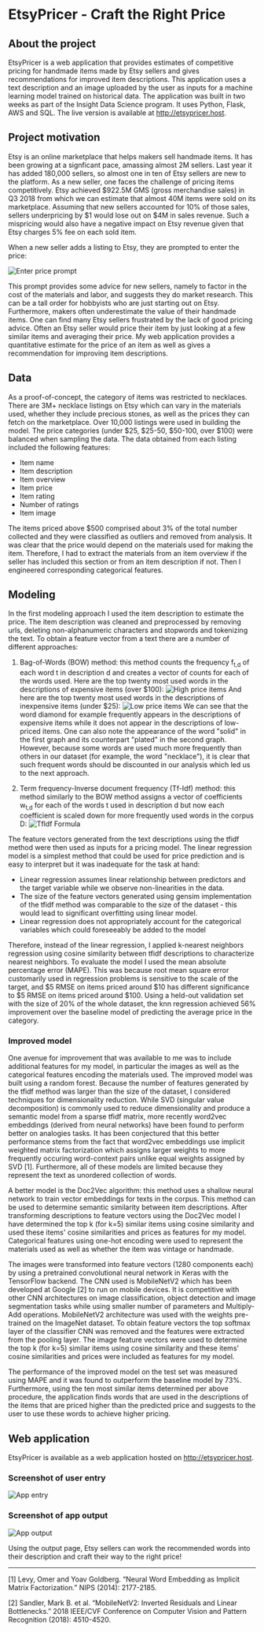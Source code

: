 # EtsyPricer - Craft the Right Price

## About the project

EtsyPricer is a web application that provides estimates of competitive pricing for handmade items made by Etsy sellers and gives recommendations for improved item descriptions. This application uses a text description and an image uploaded by the user as inputs for a machine learning model trained on historical data. The application was built in two weeks as part of the Insight Data Science program. It uses Python, Flask, AWS and SQL. The live version is available at http://etsypricer.host.

## Project motivation
Etsy is an online marketplace that helps makers sell handmade items. It has been growing at a signficant pace, amassing almost 2M sellers. Last year it has added 180,000 sellers, so almost one in ten of Etsy sellers are new to the platform. As a new seller, one faces the challenge of pricing items competitively. Etsy achieved $922.5M GMS (gross merchandise sales) in Q3 2018 from which we can estimate that almost 40M items were sold on its marketplace. Assuming that new sellers accounted for 10% of those sales, sellers underpricing by $1 would lose out on $4M in sales revenue. Such a mispricing would also have a negative impact on Etsy revenue given that Etsy charges 5% fee on each sold item.

When a new seller adds a listing to Etsy, they are prompted to enter the price:

![Enter price prompt](imgs/enterprice.png)

This prompt provides some advice for new sellers, namely to factor in the cost of the materials and labor, and suggests they do market research. This can be a tall order for hobbyists who are just starting out on Etsy. Furthermore, makers often underestimate the value of their handmade items. One can find many Etsy sellers frustrated by the lack of good pricing advice. Often an Etsy seller would price their item by just looking at a few similar items and averaging their price. My web application provides a quantitative estimate for the price of an item as well as gives a recommendation for improving item descriptions.

## Data
As a proof-of-concept, the category of items was restricted to necklaces. There are 3M+ necklace listings on Etsy which can vary in the materials used, whether they include precious stones, as well as the prices they can fetch on the marketplace. Over 10,000 listings were used in building the model. The price categories (under $25, $25-50, $50-100, over $100) were balanced when sampling the data. The data obtained from each listing included the following features:

* Item name
* Item description
* Item overview
* Item price
* Item rating
* Number of ratings
* Item image

The items priced above $500 comprised about 3% of the total number collected and they were classified as outliers and removed from analysis. It was clear that the price would depend on the materials used for making the item. Therefore, I had to extract the materials from an item overview if the seller has included this section or from an item description if not. Then I engineered corresponding categorical features. 

## Modeling
In the first modeling approach I used the item description to estimate the price. The item description was cleaned and preprocessed by removing urls, deleting non-alphanumeric characters and stopwords and tokenizing the text. To obtain a feature vector from a text there are a number of different approaches:

1. Bag-of-Words (BOW) method: this method counts the frequency f<sub>t,d</sub> of each word t in description d and creates a vector of counts for each of the words used. Here are the top twenty most used words in the descriptions of expensive items (over $100):
![High price items](imgs/disthiprice.png)
And here are the top twenty most used words in the descriptions of inexpensive items (under $25):
![Low price items](imgs/distloprice.png)
We can see that the word diamond for example frequently appears in the descriptions of expensive items while it does not appear in the descriptions of low-priced items. One can also note the appearance of the word "solid" in the first graph and its counterpart "plated" in the second graph. However, because some words are used much more frequently than others in our dataset (for example, the word "necklace"), it is clear that such frequent words should be discounted in our analysis which led us to the next approach.

2. Term frequency-Inverse document frequency (Tf-Idf) method: this method similarly to the BOW method assigns a vector of coefficients w<sub>t,d</sub> for each of the words t used in description d but now each coefficient is scaled down for more frequently used words in the corpus D:
![TfIdf Formula](imgs/tfidf.gif)

The feature vectors generated from the text descriptions using the tfidf method were then used as inputs for a pricing model. The linear regression model is a simplest method that could be used for price prediction and is easy to interpret but it was inadequate for the task at hand:
* Linear regression assumes linear relationship between predictors and the target variable while we observe non-linearities in the data.
* The size of the feature vectors generated using gensim implementation of the tfidf method was comparable to the size of the dataset - this would lead to significant overfitting using linear model.
* Linear regression does not appropriately account for the categorical variables which could foreseeably be added to the model

Therefore, instead of the linear regression, I applied k-nearest neighbors regression using cosine similarity between tfidf descriptions to characterize nearest neighbors. To evaluate the model I used the mean absolute percentage error (MAPE). This was because root mean square error customarily used in regression problems is sensitive to the scale of the target, and $5 RMSE on items priced around $10 has different significance to $5 RMSE on items priced around $100. Using a held-out validation set with the size of 20% of the whole dataset, the knn regression achieved 56% improvement over the baseline model of predicting the average price in the category.

### Improved model 
One avenue for improvement that was available to me was to include additional features for my model, in particular the images as well as the categorical features encoding the materials used. The improved model was built using a random forest. Because the number of features generated by the tfidf method was larger than the size of the dataset, I considered techniques for dimensionality reduction. While SVD (singular value decomposition) is commonly used to reduce dimensionality and produce a semantic model from a sparse tfidf matrix, more recently word2vec embeddings (derived from neural networks) have been found to perform better on analogies tasks. It has been conjectured that this better performance stems from the fact that word2vec embeddings use implicit weighted matrix factorization which assigns larger weights to more frequently occuring word-context pairs unlike equal weights assigned by SVD [1]. Furthermore, all of these models are limited because they represent the text as unordered collection of words. 

A better model is the Doc2Vec algorithm: this method uses a shallow neural network to train vector embeddings for texts in the corpus. This method can be used to determine semantic similarity between item descriptions. After transforming descriptions to feature vectors using the Doc2Vec model I have determined the top k (for k=5) similar items using cosine similarity and used these items' cosine similarities and prices as features for my model. Categorical features using one-hot encoding were used to represent the materials used as well as whether the item was vintage or handmade.

The images were transformed into feature vectors (1280 components each) by using a pretrained convolutional neural network in Keras with the TensorFlow backend. The CNN used is MobileNetV2 which has been developed at Google [2] to run on mobile devices. It is competitive with other CNN architectures on image classification, object detection and image segmentation tasks while using smaller number of parameters and Multiply-Add operations. MobileNetV2 architecture was used with the weights pre-trained on the ImageNet dataset. To obtain feature vectors the top softmax layer of the classifier CNN was removed and the features were extracted from the pooling layer. The image feature vectors were used to determine the top k (for k=5) similar items using cosine similarity and these items' cosine similarities and prices were included as features for my model.

The performance of the improved model on the test set was measured using MAPE and it was found to outperform the baseline model by 73%. Furthermore, using the ten most similar items determined per above procedure, the application finds words that are used in the descriptions of the items that are priced higher than the predicted price and suggests to the user to use these words to achieve higher pricing.

## Web application
EtsyPricer is available as a web application hosted on http://etsypricer.host.

### Screenshot of user entry
![App entry](imgs/appentry.png)

### Screenshot of app output
![App output](imgs/appoutput.png)

Using the output page, Etsy sellers can work the recommended words into their description and craft their way to the right price!

- - - -
[1] Levy, Omer and Yoav Goldberg. “Neural Word Embedding as Implicit Matrix Factorization.” NIPS (2014): 2177-2185.

[2] Sandler, Mark B. et al. “MobileNetV2: Inverted Residuals and Linear Bottlenecks.” 2018 IEEE/CVF Conference on Computer Vision and Pattern Recognition (2018): 4510-4520.

